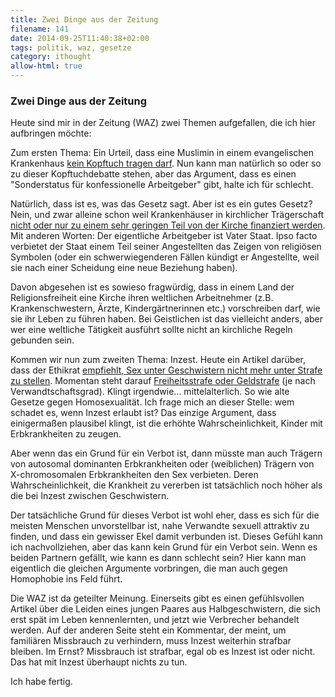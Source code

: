 ```yaml
---
title: Zwei Dinge aus der Zeitung
filename: 141
date: 2014-09-25T11:40:38+02:00
tags: politik, waz, gesetze
category: ithought
allow-html: true
---
```

### Zwei Dinge aus der Zeitung
<p>Heute sind mir in der Zeitung (WAZ) zwei Themen aufgefallen, die ich hier aufbringen möchte:</p>
<p>Zum ersten Thema: Ein Urteil, dass eine Muslimin in einem evangelischen Krankenhaus <a href="http://www.spiegel.de/karriere/berufsleben/evangelische-klinik-muslimin-darf-kein-kopftuch-tragen-a-993365.html">kein Kopftuch tragen darf</a>. Nun kann man natürlich so oder so zu dieser Kopftuchdebatte stehen, aber das Argument, dass es einen "Sonderstatus für konfessionelle Arbeitgeber" gibt, halte ich für schlecht.</p>
<p>Natürlich, dass ist es, was das Gesetz sagt. Aber ist es ein gutes Gesetz? Nein, und zwar alleine schon weil Krankenhäuser in kirchlicher Trägerschaft <a href="http://www.kirchensteuer.de/node/61">nicht oder nur zu einem sehr geringen Teil von der Kirche finanziert werden</a>. Mit anderen Worten: Der eigentliche Arbeitgeber ist Vater Staat. Ipso facto verbietet der Staat einem Teil seiner Angestellten das Zeigen von religiösen Symbolen (oder ein schwerwiegenderen Fällen kündigt er Angestellte, weil sie nach einer Scheidung eine neue Beziehung haben).</p>
<p>Davon abgesehen ist es sowieso fragwürdig, dass in einem Land der Religionsfreiheit eine Kirche ihren weltlichen Arbeitnehmer (z.B. Krankenschwestern, Ärzte, Kindergärtnerinnen etc.) vorschreiben darf, wie sie ihr Leben zu führen haben. Bei Geistlichen ist das vielleicht anders, aber wer eine weltliche Tätigkeit ausführt sollte nicht an kirchliche Regeln gebunden sein.</p>
<p>Kommen wir nun zum zweiten Thema: Inzest. Heute ein Artikel darüber, dass der Ethikrat <a href="http://www.spiegel.de/panorama/justiz/inzest-deutscher-ethikrat-empfiehlt-revision-von-paragraf-173-a-993413.html">empfiehlt, Sex unter Geschwistern nicht mehr unter Strafe zu stellen</a>. Momentan steht darauf <a href="http://de.wikipedia.org/wiki/Inzest#Rechtslage_in_Deutschland">Freiheitsstrafe oder Geldstrafe</a> (je nach Verwandtschaftsgrad). Klingt irgendwie... mittelalterlich. So wie alte Gesetze gegen Homosexualität. Ich frage mich an dieser Stelle: wem schadet es, wenn Inzest erlaubt ist? Das einzige Argument, dass einigermaßen plausibel klingt, ist die erhöhte Wahrscheinlichkeit, Kinder mit Erbkrankheiten zu zeugen.</p>
<p>Aber wenn das ein Grund für ein Verbot ist, dann müsste man auch Trägern von autosomal dominanten Erbkrankheiten oder (weiblichen) Trägern von X-chromosomalen Erbkrankheiten den Sex verbieten. Deren Wahrscheinlichkeit, die Krankheit zu vererben ist tatsächlich noch höher als die bei Inzest zwischen Geschwistern.</p>
<p>Der tatsächliche Grund für dieses Verbot ist wohl eher, dass es sich für die meisten Menschen unvorstellbar ist, nahe Verwandte sexuell attraktiv zu finden, und dass ein gewisser Ekel damit verbunden ist. Dieses Gefühl kann ich nachvollziehen, aber das kann kein Grund für ein Verbot sein. Wenn es beiden Partnern gefällt, wie kann es dann schlecht sein? Hier kann man eigentlich die gleichen Argumente vorbringen, die man auch gegen Homophobie ins Feld führt.</p>
<p>Die WAZ ist da geteilter Meinung. Einerseits gibt es einen gefühlsvollen Artikel über die Leiden eines jungen Paares aus Halbgeschwistern, die sich erst spät im Leben kennenlernten, und jetzt wie Verbrecher behandelt werden. Auf der anderen Seite steht ein Kommentar, der meint, um familiären Missbrauch zu verhindern, muss Inzest weiterhin strafbar bleiben. Im Ernst? Missbrauch ist strafbar, egal ob es Inzest ist oder nicht. Das hat mit Inzest überhaupt nichts zu tun.</p>
<p>Ich habe fertig.</p>
